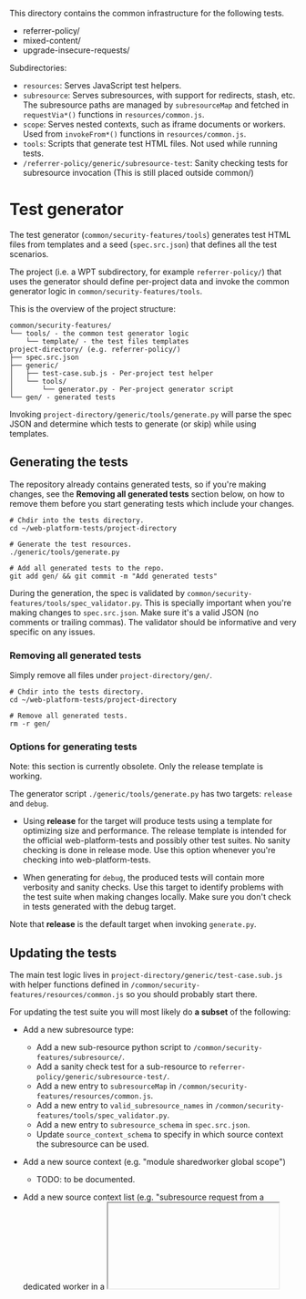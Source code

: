 This directory contains the common infrastructure for the following tests.

- referrer-policy/
- mixed-content/
- upgrade-insecure-requests/

Subdirectories:

- `resources`:
    Serves JavaScript test helpers.
- `subresource`:
    Serves subresources, with support for redirects, stash, etc.
    The subresource paths are managed by `subresourceMap` and
    fetched in `requestVia*()` functions in `resources/common.js`.
- `scope`:
    Serves nested contexts, such as iframe documents or workers.
    Used from `invokeFrom*()` functions in `resources/common.js`.
- `tools`:
    Scripts that generate test HTML files. Not used while running tests.
- `/referrer-policy/generic/subresource-test`:
    Sanity checking tests for subresource invocation
    (This is still placed outside common/)

# Test generator

The test generator (`common/security-features/tools`) generates test HTML files from templates and a seed (`spec.src.json`) that defines all the test scenarios.

The project (i.e. a WPT subdirectory, for example `referrer-policy/`) that uses the generator should define per-project data and invoke the common generator logic in `common/security-features/tools`.

This is the overview of the project structure:

    common/security-features/
    └── tools/ - the common test generator logic
        └── template/ - the test files templates
    project-directory/ (e.g. referrer-policy/)
    ├── spec.src.json
    ├── generic/
    │   ├── test-case.sub.js - Per-project test helper
    │   └── tools/
    │       └── generator.py - Per-project generator script
    └── gen/ - generated tests


Invoking `project-directory/generic/tools/generate.py` will parse the spec JSON and determine which tests to generate (or skip) while using templates.

## Generating the tests

The repository already contains generated tests, so if you're making changes,
see the **Removing all generated tests** section below, on how to remove them before you start generating tests which include your changes.

    # Chdir into the tests directory.
    cd ~/web-platform-tests/project-directory

    # Generate the test resources.
    ./generic/tools/generate.py

    # Add all generated tests to the repo.
    git add gen/ && git commit -m "Add generated tests"

During the generation, the spec is validated by ```common/security-features/tools/spec_validator.py```. This is specially important when you're making changes to  `spec.src.json`. Make sure it's a valid JSON (no comments or trailing commas). The validator should be informative and very specific on any issues.

### Removing all generated tests

Simply remove all files under `project-directory/gen/`.

    # Chdir into the tests directory.
    cd ~/web-platform-tests/project-directory

    # Remove all generated tests.
    rm -r gen/


### Options for generating tests

Note: this section is currently obsolete. Only the release template is working.

The generator script ```./generic/tools/generate.py``` has two targets: ```release``` and ```debug```.

* Using **release** for the target will produce tests using a template for optimizing size and performance. The release template is intended for the official web-platform-tests and possibly other test suites. No sanity checking is done in release mode. Use this option whenever you're checking into web-platform-tests.

* When generating for ```debug```, the produced tests will contain more verbosity and sanity checks. Use this target to identify problems with the test suite when making changes locally. Make sure you don't check in tests generated with the debug target.

Note that **release** is the default target when invoking ```generate.py```.


## Updating the tests

The main test logic lives in ```project-directory/generic/test-case.sub.js``` with helper functions defined in ```/common/security-features/resources/common.js``` so you should probably start there.

For updating the test suite you will most likely do **a subset** of the following:

* Add a new subresource type:

  * Add a new sub-resource python script to `/common/security-features/subresource/`.
  * Add a sanity check test for a sub-resource to `referrer-policy/generic/subresource-test/`.
  * Add a new entry to `subresourceMap` in `/common/security-features/resources/common.js`.
  * Add a new entry to `valid_subresource_names` in `/common/security-features/tools/spec_validator.py`.
  * Add a new entry to `subresource_schema` in `spec.src.json`.
  * Update `source_context_schema` to specify in which source context the subresource can be used.

* Add a new source context (e.g. "module sharedworker global scope")

  * TODO: to be documented.

* Add a new source context list (e.g. "subresource request from a dedicated worker in a <iframe srcdoc>")

  * TODO: to be documented.

* Implement new or update existing assertions in ```project-directory/generic/test-case.sub.js```.

* Exclude or add some tests by updating ```spec.src.json``` test expansions.

* Implement a new delivery method.

  * TODO: to be documented. Currently the support for delivery methods are implemented in many places across `common/security-features/`.

* Regenerate the tests and MANIFEST.json


## The spec JSON format

### Main sections

* **`specification`**

  Top level requirements with description fields and a ```test_expansion``` rule.
  This is closely mimicking the [Referrer Policy specification](http://w3c.github.io/webappsec/specs/referrer-policy/) structure.

* **`excluded_tests`**

  List of ```test_expansion``` patterns expanding into selections which get skipped when generating the tests (aka. blacklisting/suppressing)

* **`test_expansion_schema`**

  Provides valid values for each field..
  Each test expansion can only contain fields and values defined by this schema (or `"*"` values that indicate all the valid values defined this schema).

* **`subresource_schema`**

  Provides metadata of subresources, e.g. supported delivery types for each subresource.

* **`source_context_schema`**

  Provides metadata of each single source context, e.g. supported delivery types and subresources that can be sent from the context.

* **`source_context_list_schema`**

  Provides possible nested combinations of source contexts. See "Source Contexts" sections below for details.

### Test Expansion Patterns

Each field in a test expansion can be in one of the following formats:

* Single match: ```"value"```

* Match any of: ```["value1", "value2", ...]```

* Match all: ```"*"```


**NOTE:** An expansion is always constructive (inclusive), there isn't a negation operator for explicit exclusion. Be aware that using an empty list ```[]``` matches (expands into) exactly nothing. Tests which are to be excluded should be defined in the ```excluded_tests``` section instead.

A single test expansion pattern, be it a requirement or a suppressed pattern, gets expanded into a list of **selections** as follows:

* Expand each field's pattern (single, any of, or all) to list of allowed values (defined by the ```test_expansion_schema```)

* Permute - Recursively enumerate all **selections** across all fields

Be aware that if there is more than one pattern expanding into a same selection, the pattern appearing later in the spec JSON will overwrite a previously generated selection. To make sure this is not undetected when generating, set the value of the ```expansion``` field to ```default``` for an expansion appearing earlier and ```override``` for the one appearing later.

A **selection** is a single **test instance** (scenario) with explicit values that defines a single test. The scenario is then evaluated by the ```TestCase``` in JS. For the rest of the arranging part, examine ```/common/security-features/tools/generate.py``` to see how the values for the templates are produced.


Taking the spec JSON, the generator follows this algorithm:

* Expand all ```excluded_tests``` to create a blacklist of selections

* For each specification requirement: Expand the ```test_expansion``` pattern into selections and check each against the blacklist, if not marked as suppresed, generate the test resources for the selection


### Source Contexts

In **`source_context_list_schema`**, we can specify

- source contexts from where subresource requests are sent, and
- how policies are delivered, by source contexts and/or subresource requests.

- `sourceContextList`: an array of `SourceContext` objects, and
- `subresourcePolicyDeliveries`: an array of `PolicyDelivery` objects.

They have the same object format as described in
`common/security-features/resources/common.js` comments, and are directly
serialized to generated HTML files and passed to JavaScript test code,
except that:

- The first entry of `sourceContextList`'s `sourceContextType` should be
  always `top`, which represents the top-level generated test HTML.
  (This entry is omitted in the JSON passed to JavaScript, but
  the policy deliveries specified here are written as e.g.
  <meta> elements in the generated test HTML or HTTP headers)
- Instead of `PolicyDelivery` object (in `sourceContextList` or
  `subresourcePolicyDeliveries`), following placeholder strings can be used.

The keys of `source_context_list_schema` can be used as the values of
`source_context_list` fields, to indicate which source context configuration
to be used.

### PolicyDelivery placeholders

Each test contains

- `delivery_key` (derived from the top-level `delivery_key`) and
- `delivery_value`, `delivery_type` (derived from `test_expansion`),

which represents the **target policy delivery**, the policy delivery to be
tested.

The following placeholder strings in `source_context_list_schema` can be used:

- `"policy"`:
    - Replaced with the target policy delivery.
    - Can be used to specify where the target policy delivery should be
      delivered.
- `"policyIfNonNull"`:
    - Replaced with the target policy delivery, only if it has non-null value.
      If the value is null, then the test file is not generated.
- `"anotherPolicy"`:
    - Replaced with a `PolicyDelivery` object that has a different value from
      the target policy delivery.
    - Can be used to specify e.g. a policy that should be overridden by
      the target policy delivery.

For example, when the target policy delivery is
{deliveryType: "http-rp", key: "referrerPolicy", value: "no-referrer"},

    "sourceContextList": [
      {"sourceContextType": "top", "policyDeliveries": ["anotherPolicy"]},
      {"sourceContextType": "classic-worker", "policyDeliveries": ["policy"]}
    ]

is replaced with

    "sourceContextList": [
      {"sourceContextType": "top", "policyDeliveries": [
          {"deliveryType": "meta",
           "key": "referrerPolicy",
           "value": "unsafe-url"}]
      },
      {"sourceContextType": "classic-worker", "policyDeliveries": [
          {"deliveryType": "http-rp",
           "key": "referrerPolicy",
           "value": "no-referrer"}]
      }
    ]

which indicates

- The top-level Document has `<meta name="referrer" content="unsafe-url">`.
- The classic worker is created with
  `Referrer-Policy: no-referrer` HTTP response headers.

### `source_context_schema` and `subresource_schema`

These represent supported delivery types and subresources
for each source context or subresource type. These are used

- To filter out test files for unsupported combinations of delivery types,
  source contexts and subresources.
- To determine what delivery types should be used for `anotherPolicy`
  placeholder.
